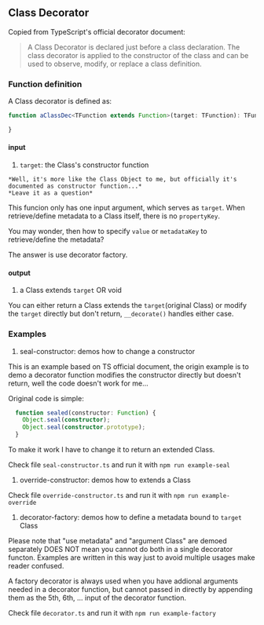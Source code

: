 ## Class Decorator

Copied from TypeScript's official decorator document:

> A Class Decorator is declared just before a class declaration. The class decorator is applied to the constructor of the class and can be used to observe, modify, or replace a class definition. 

### Function definition

A Class decorator is defined as:

```ts
function aClassDec<TFunction extends Function>(target: TFunction): TFunction | void {

}
```

#### input
 
  1. `target`: the Class's constructor function

    *Well, it's more like the Class Object to me, but officially it's documented as constructor function...*
    *Leave it as a question*

  This funcion only has one input argument, which serves as `target`.
  When retrieve/define metadata to a Class itself, there is no `propertyKey`.

  You may wonder, then how to specify `value` or `metadataKey` to retrieve/define the metadata?

  The answer is use decorator factory.

#### output

  1. a Class extends `target` OR void

  You can either return a Class extends the `target`(original Class) 
  or modify the `target` directly but don't return, `__decorate()` handles either case.


### Examples

  1. seal-constructor: demos how to change a constructor

  This is an example based on TS official document,
  the origin example is to demo a decorator function modifies the constructor directly
  but doesn't return, well the code doesn't work for me...

  Original code is simple:

  ```ts
    function sealed(constructor: Function) {
      Object.seal(constructor);
      Object.seal(constructor.prototype);
    }
  ```

  To make it work I have to change it to return an extended Class.

  Check file `seal-constructor.ts` and run it with `npm run example-seal`

  1. override-constructor: demos how to extends a Class

  Check file `override-constructor.ts` and run it with `npm run example-override`

  1. decorator-factory: demos how to define a metadata bound to `target` Class

  Please note that "use metadata" and "argument Class" are demoed separately 
  DOES NOT mean you cannot do both in a single decorator functon. 
  Examples are written in this way just to avoid multiple usages make reader confused.

  A factory decorator is always used when you have addional arguments needed in a decorator function,
  but cannot passed in directly by appending them as the 5th, 6th, ... input of the decorator function.

  Check file `decorator.ts` and run it with `npm run example-factory`
